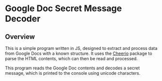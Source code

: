 # Google Doc Secret Message Decoder

## Overview
This is a simple program written in JS, designed to extract and process data from Google Docs with a known structure. It uses the [Cheerio](https://www.npmjs.com/package/cheerio) package to parse the HTML contents, which can then be read and processed.

This program reads the Google Doc contents and decodes a secret message, which is printed to the console using unicode characters.
